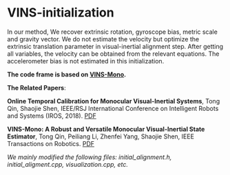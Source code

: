 # VINS-initialization
In our method, We recover extrinsic rotation, gyroscope bias, metric scale and gravity vector. We do not estimate the velocity but
optimize the extrinsic translation parameter in visual-inertial alignment step. After getting all variables, the velocity can be obtained from the relevant equations. The accelerometer bias is not estimated in this initialization.

**The code frame is based on [**VINS-Mono**](https://github.com/HKUST-Aerial-Robotics/VINS-Mono).**

**The Related Papers**:

**Online Temporal Calibration for Monocular Visual-Inertial Systems**, Tong Qin, Shaojie Shen, IEEE/RSJ International Conference on Intelligent Robots and Systems (IROS, 2018). [PDF](https://ieeexplore.ieee.org/stamp/stamp.jsp?tp=&arnumber=8593603)

**VINS-Mono: A Robust and Versatile Monocular Visual-Inertial State Estimator**, Tong Qin, Peiliang Li, Zhenfei Yang, Shaojie Shen, IEEE Transactions on Robotics. [PDF](https://ieeexplore.ieee.org/stamp/stamp.jsp?tp=&arnumber=8421746)

*We mainly modified the following files: initial_alignment.h, initial_aligment.cpp, visualization.cpp, etc.*

